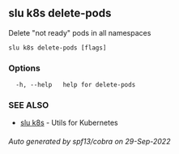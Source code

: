 ## slu k8s delete-pods

Delete "not ready" pods in all namespaces

```
slu k8s delete-pods [flags]
```

### Options

```
  -h, --help   help for delete-pods
```

### SEE ALSO

* [slu k8s](slu_k8s.md)	 - Utils for Kubernetes

###### Auto generated by spf13/cobra on 29-Sep-2022
